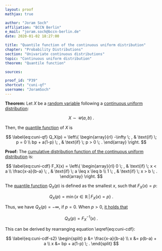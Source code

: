 ```yaml
---
layout: proof
mathjax: true

author: "Joram Soch"
affiliation: "BCCN Berlin"
e_mail: "joram.soch@bccn-berlin.de"
date: 2020-01-02 18:27:00

title: "Quantile function of the continuous uniform distribution"
chapter: "Probability Distributions"
section: "Univariate continuous distributions"
topic: "Continuous uniform distribution"
theorem: "Quantile function"

sources:

proof_id: "P39"
shortcut: "cuni-qf"
username: "JoramSoch"
---
```



**Theorem:** Let $X$ be a [random variable](/D/rvar) following a [continuous uniform distribution](/D/cuni):

$$ \label{eq:cuni}
X \sim \mathcal{U}(a, b) \; .
$$

Then, the [quantile function](/D/qf) of $X$ is

$$ \label{eq:cuni-qf}
Q_X(p) = \left\{
\begin{array}{rl}
-\infty \; , & \text{if} \; p = 0 \\
bp + a(1-p) \; , & \text{if} \; p > 0 \; .
\end{array}
\right.
$$


**Proof:** The [cumulative distribution function of the continuous uniform distribution](/P/cuni-cdf) is:

$$ \label{eq:cuni-cdf}
F_X(x) = \left\{
\begin{array}{rl}
0 \; , & \text{if} \; x < a \\
\frac{x-a}{b-a} \; , & \text{if} \; a \leq x \leq b \\
1 \; , & \text{if} \; x > b \; .
\end{array}
\right.
$$

The [quantile function](/D/qf) $Q_X(p)$ is defined as the smallest $x$, such that $F_X(x) = p$:

$$ \label{eq:qf}
Q_X(p) = \min \left\lbrace x \in \mathbb{R} \, \vert \, F_X(x) = p \right\rbrace \; .
$$

Thus, we have $Q_X(p) = -\infty$, if $p = 0$. When $p > 0$, [it holds that](/P/qf-cdf)

$$ \label{eq:exp-qf-s1}
Q_X(p) = F_X^{-1}(x) \; .
$$

This can be derived by rearranging equation \eqref{eq:cuni-cdf}:

$$ \label{eq:cuni-cdf-s2}
\begin{split}
p &= \frac{x-a}{b-a} \\
x &= p(b-a) + a \\
x &= bp + a(1-p) \; .
\end{split}
$$